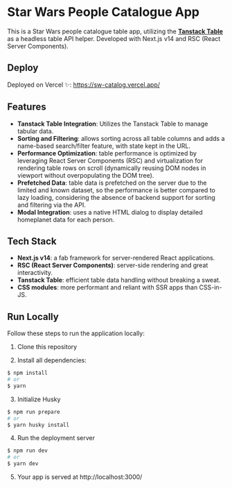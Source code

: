 # Star Wars People Catalogue App

This is a Star Wars people catalogue table app, utilizing the **[Tanstack Table](https://tanstack.com/table/v8)** as a headless table API helper. Developed with Next.js v14 and RSC (React Server Components).

## Deploy

Deployed on Vercel ✨: https://sw-catalog.vercel.app/

## Features

- **Tanstack Table Integration**: Utilizes the Tanstack Table to manage tabular data.
- **Sorting and Filtering**: allows sorting across all table columns and adds a name-based search/filter feature, with state kept in the URL.
- **Performance Optimization**: table performance is optimized by leveraging React Server Components (RSC) and virtualization for rendering table rows on scroll (dynamically reusing DOM nodes in viewport without overpopulating the DOM tree).
- **Prefetched Data**: table data is prefetched on the server due to the limited and known dataset, so the performance is better compared to lazy loading, considering the absence of backend support for sorting and filtering via the API.
- **Modal Integration**: uses a native HTML dialog to display detailed homeplanet data for each person.

## Tech Stack

- **Next.js v14**: a fab framework for server-rendered React applications.
- **RSC (React Server Components)**: server-side rendering and great interactivity.
- **Tanstack Table**: efficient table data handling without breaking a sweat.
- **CSS modules**: more performant and reliant with SSR apps than CSS-in-JS.

## Run Locally

Follow these steps to run the application locally:

1. Clone this repository

2. Install all dependencies:

```bash
$ npm install
# or
$ yarn
```

3. Initialize Husky

```bash
$ npm run prepare
# or
$ yarn husky install
```

4. Run the deployment server

```bash
$ npm run dev
# or
$ yarn dev
```

5. Your app is served at http://localhost:3000/
